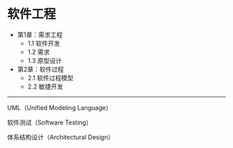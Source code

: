 # 软件工程

- 第1章：需求工程
    - 1.1 软件开发
    - 1.2 需求
    - 1.3 原型设计
- 第2章：软件过程
    - 2.1 软件过程模型
    - 2.2 敏捷开发

---

UML（Unified Modeling Language）

软件测试（Software Testing）

体系结构设计（Architectural Design）
